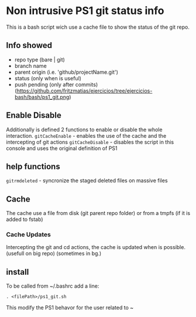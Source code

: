 # Non intrusive PS1 git status info 
  This is a bash script wich use a cache file to show the status of the git repo.

## Info showed
* repo type (bare | git)
* branch name
* parent origin (i.e. 'github/projectName.git')
* status	(only when is useful)
* push pending  (only after commits)
(https://github.com/fritzmatias/ejercicios/tree/ejercicios-bash/bash/ps1_git.png)


## Enable Disable
  Additionally is defined 2 functions to enable or disable the whole interaction.
  ```gitCacheEnable```   - enables the use of the cache and the intercepting of git actions
  ```gitCacheDisable```  - disables the script in this console and uses the original definition of PS1

## help functions
  ```gitrmdeleted```   - syncronize the staged deleted files on massive files
  

## Cache
 The cache use a file from disk (git parent repo folder) or from a tmpfs (if it is added to fstab)

### Cache Updates
  Intercepting the git and cd actions, the cache is updated when is possible. (usefull on big repo)
  (sometimes in bg.)


## install
  To be called from ~/.bashrc add a line:

 ```. <filePath>/ps1_git.sh```
 
  This modify the PS1 behavor for the user related to ~
 
